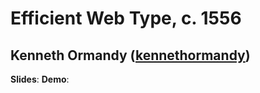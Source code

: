 # Efficient Web Type, c. 1556
## Kenneth Ormandy ([kennethormandy](http://twitter.com/kennethormandy))

**Slides**: 
**Demo**:

